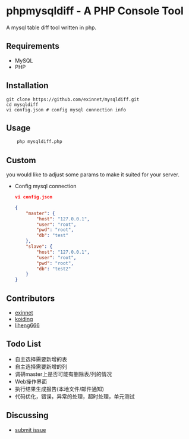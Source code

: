 phpmysqldiff - A PHP Console Tool
=========================

A mysql table diff tool written in php.

Requirements
------------

* MySQL
* PHP

Installation
------------
```
git clone https://github.com/exinnet/mysqldiff.git
cd mysqldiff
vi config.json # config mysql connection info
```

Usage
-------------

```bash
	php mysqldiff.php
```

Custom
--------
you would like to adjust some params to make it suited for your server.

* Config mysql connection
    ```json
    vi config.json

	{
	    "master": {
	        "host": "127.0.0.1",
	        "user": "root",
	        "pwd": "root",
	        "db": "test"
	    },
	    "slave": {
	        "host": "127.0.0.1",
	        "user": "root",
	        "pwd": "root",
	        "db": "test2"
	    }
	}
    ```

Contributors
----------
- [exinnet](https://github.com/exinnet)
- [koiding](https://github.com/koiding)
- [liheng666](https://github.com/liheng666)

Todo List
----------

- 自主选择需要新增的表
- 自主选择需要新增的列
- 调研master上是否可能有删除表/列的情况
- Web操作界面
- 执行结果生成报告(本地文件/邮件通知)
- 代码优化，错误，异常的处理，超时处理，单元测试

Discussing
----------
- [submit issue](https://github.com/exinnet/mysqldiff/issues/new)

